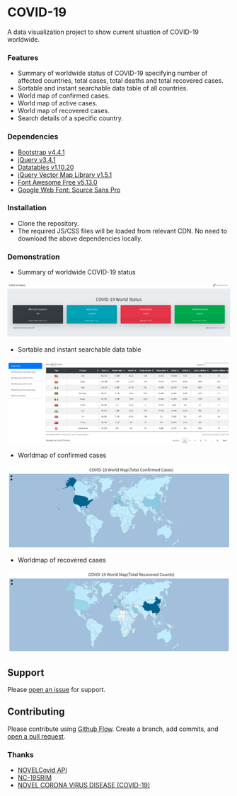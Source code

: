 # COVID-19

A data visualization project to show current situation of COVID-19 worldwide.

### Features
- Summary of worldwide status of COVID-19 specifying number of affected countries, total cases, total deaths and total recovered cases.
- Sortable and instant searchable data table of all countries.
- World map of confirmed cases.
- World map of active cases.
- World map of recovered cases.
- Search details of a specific country.

### Dependencies

- [Bootstrap v4.4.1](https://getbootstrap.com/docs/4.4/getting-started/introduction/)
- [jQuery v3.4.1](https://jquery.com/)
- [Datatables v1.10.20](https://datatables.net/)
- [jQuery Vector Map Library v1.5.1](https://github.com/10bestdesign/jqvmap)
- [Font Awesome Free v5.13.0](https://fontawesome.com)
- [Google Web Font: Source Sans Pro](https://fonts.google.com/specimen/Source+Sans+Pro)

### Installation

- Clone the repository.
- The required JS/CSS files will be loaded from relevant CDN. No need to download the above dependencies locally.

### Demonstration

- Summary of worldwide COVID-19 status

![alt Summary of worldwide COVID-19 status](/screenshots/summary.png?style=center)

- Sortable and instant searchable data table

![alt Sortable and instant searchable data table](/screenshots/data_table.png?style=center)

- Worldmap of confirmed cases

![alt Worldmap of confirmed cases](/screenshots/world_map_confirmed_cases.png?style=center)

- Worldmap of recovered cases

![alt Worldmap of recovered cases](/screenshots/world_map_recovered_cases.png?style=center)


## Support

Please [open an issue](https://github.com/arsho/COVID-19/issues/new) for support.

## Contributing

Please contribute using [Github Flow](https://guides.github.com/introduction/flow/). Create a branch, add commits, and [open a pull request](https://github.com/arsho/COVID-19/compare/).

### Thanks

- [NOVELCovid API](https://corona.lmao.ninja/)
- [NC-19SRIM](https://www.smreza.com/projects/covid-19/)
- [NOVEL CORONA VIRUS DISEASE \(COVID-19\)](http://corona.drmwahiduzzaman.info/)

